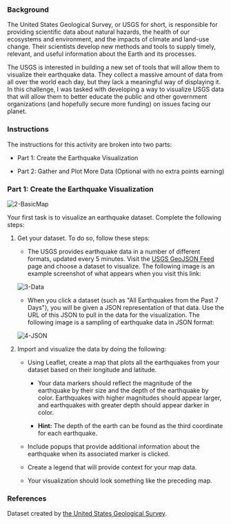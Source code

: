 <div id="bootcamp"><img style="display: none;" src="https://static.bc-edx.com/data/dl-1-2/m15/lms/img/banner.jpg" alt="lesson banner" />

### Background

The United States Geological Survey, or USGS for short, is responsible for providing scientific data about natural hazards, the health of our ecosystems and environment, and the impacts of climate and land-use change. Their scientists develop new methods and tools to supply timely, relevant, and useful information about the Earth and its processes.

The USGS is interested in building a new set of tools that will allow them to visualize their earthquake data. They collect a massive amount of data from all over the world each day, but they lack a meaningful way of displaying it. In this challenge, I was  tasked with developing a way to visualize USGS data that will allow them to better educate the public and other government organizations (and hopefully secure more funding) on issues facing our planet.

### Instructions

The instructions for this activity are broken into two parts:

* Part 1: Create the Earthquake Visualization

* Part 2: Gather and Plot More Data (Optional with no extra points earning)

### Part 1: Create the Earthquake Visualization

![2-BasicMap](https://static.bc-edx.com/data/dl-1-2/m15/lms/img/2-BasicMap.jpg)

Your first task is to visualize an earthquake dataset. Complete the following steps:

1. Get your dataset. To do so, follow these steps:

   * The USGS provides earthquake data in a number of different formats, updated every 5 minutes. Visit the [USGS GeoJSON Feed](http://earthquake.usgs.gov/earthquakes/feed/v1.0/geojson.php) page and choose a dataset to visualize. The following image is an example screenshot of what appears when you visit this link:

   ![3-Data](https://static.bc-edx.com/data/dl-1-2/m15/lms/img/3-Data.jpg)

    * When you click a dataset (such as "All Earthquakes from the Past 7 Days"), you will be given a JSON representation of that data. Use the URL of this JSON to pull in the data for the visualization. The following image is a sampling of earthquake data in JSON format:

   ![4-JSON](https://static.bc-edx.com/data/dl-1-2/m15/lms/img/4-JSON.jpg)

2. Import and visualize the data by doing the following:

   * Using Leaflet, create a map that plots all the earthquakes from your dataset based on their longitude and latitude.

       * Your data markers should reflect the magnitude of the earthquake by their size and the depth of the earthquake by color. Earthquakes with higher magnitudes should appear larger, and earthquakes with greater depth should appear darker in color.

       * **Hint:** The depth of the earth can be found as the third coordinate for each earthquake.

   * Include popups that provide additional information about the earthquake when its associated marker is clicked.

   * Create a legend that will provide context for your map data.

   * Your visualization should look something like the preceding map.

### References

Dataset created by [the United States Geological Survey](http://earthquake.usgs.gov/earthquakes/feed/v1.0/geojson.php).
